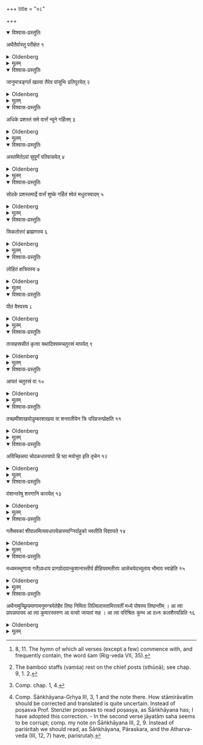 +++
title = "०८"

+++

<details open><summary>विश्वास-प्रस्तुतिः</summary>

अथैतैर्वास्तु परीक्षेत १
</details>

<details><summary>Oldenberg</summary>

1. Now he should examine the ground in the following ways.

</details>

<details><summary>मूलम्</summary>

अथैतैर्वास्तु परीक्षेत १
</details>

<details open><summary>विश्वास-प्रस्तुतिः</summary>

जानुमात्रङ्गर्तं खात्वा तैरेव पांसुभिः प्रतिपूरयेत् २
</details>

<details><summary>Oldenberg</summary>

2. He should dig a pit knee-deep and fill it again with the same earth (which he has taken out of it).

</details>

<details><summary>मूलम्</summary>

जानुमात्रङ्गर्तं खात्वा तैरेव पांसुभिः प्रतिपूरयेत् २
</details>

<details open><summary>विश्वास-प्रस्तुतिः</summary>

अधिके प्रशस्तं समे वार्त्तं न्यूने गर्हितम् ३
</details>

<details><summary>Oldenberg</summary>

3. If (the earth) reaches out (of the pit, the ground is) excellent; if it is level, (it is) of middle quality; if it does not fill (the pit, it is) to be rejected.

</details>

<details><summary>मूलम्</summary>

अधिके प्रशस्तं समे वार्त्तं न्यूने गर्हितम् ३
</details>

<details open><summary>विश्वास-प्रस्तुतिः</summary>

अस्तमितेऽपां सुपूर्णं परिवासयेत् ४
</details>

<details><summary>Oldenberg</summary>

4. After sunset he should fill (the pit) with water and leave it so through the night.

</details>

<details><summary>मूलम्</summary>

अस्तमितेऽपां सुपूर्णं परिवासयेत् ४
</details>

<details open><summary>विश्वास-प्रस्तुतिः</summary>

सोदके प्रशस्तमार्द्रे वार्त्तं शुष्के गर्हितं श्वेतं मधुरास्वादम् ५
</details>

<details><summary>Oldenberg</summary>

5. If (in the morning) there is water in it, (the ground is) excellent; if it is moist, (it is) of middle quality; if it is dry, (it is) to be rejected.

</details>

<details><summary>मूलम्</summary>

सोदके प्रशस्तमार्द्रे वार्त्तं शुष्के गर्हितं श्वेतं मधुरास्वादम् ५
</details>

<details open><summary>विश्वास-प्रस्तुतिः</summary>

सिकतोत्तरं ब्राह्मणस्य ६
</details>

<details><summary>Oldenberg</summary>

6. White (ground), of sweet taste, with sand on the surface, (should be elected) by a Brāhmaṇa.

</details>

<details><summary>मूलम्</summary>

सिकतोत्तरं ब्राह्मणस्य ६
</details>

<details open><summary>विश्वास-प्रस्तुतिः</summary>

लोहितं क्षत्रियस्य ७
</details>

<details><summary>Oldenberg</summary>

7. Red (ground) for a Kṣatriya.

</details>

<details><summary>मूलम्</summary>

लोहितं क्षत्रियस्य ७
</details>

<details open><summary>विश्वास-प्रस्तुतिः</summary>

पीतं वैश्यस्य ८
</details>

<details><summary>Oldenberg</summary>

8. Yellow (ground) for a Vaiśya.

</details>

<details><summary>मूलम्</summary>

पीतं वैश्यस्य ८
</details>

<details open><summary>विश्वास-प्रस्तुतिः</summary>

तत्सहस्रसीतं कृत्वा यथादिक्समचतुरस्रं मापयेत् ९
</details>

<details><summary>Oldenberg</summary>

9. He should draw a thousand furrows on it and should have it measured off as quadrangular, with equal sides to each (of the four) directions;

</details>

<details><summary>मूलम्</summary>

तत्सहस्रसीतं कृत्वा यथादिक्समचतुरस्रं मापयेत् ९
</details>

<details open><summary>विश्वास-प्रस्तुतिः</summary>

आयतं चतुरस्रं वा १०
</details>

<details><summary>Oldenberg</summary>

10. Or as an oblong quadrangle.

</details>

<details><summary>मूलम्</summary>

आयतं चतुरस्रं वा १०
</details>

<details open><summary>विश्वास-प्रस्तुतिः</summary>

तच्छमीशाखयोडुम्बरशाखया वा शन्तातीयेन त्रिः परिव्रजन्प्रोक्षति ११
</details>

<details><summary>Oldenberg</summary>

11 [^1] . With a Śamī branch or an Udumbara branch he sprinkles it (with water), going thrice round it, so that his right side is turned towards it, reciting the Śantātīya hymn.

[^1]:  8, 11. The hymn of which all verses (except a few) commence with, and frequently contain, the word śam (Rig-veda VII, 35).

</details>

<details><summary>मूलम्</summary>

तच्छमीशाखयोडुम्बरशाखया वा शन्तातीयेन त्रिः परिव्रजन्प्रोक्षति ११
</details>

<details open><summary>विश्वास-प्रस्तुतिः</summary>

अविच्छिन्नया चोदकधारयापो हि ष्ठा मयोभुव इति तृचेन १२
</details>

<details><summary>Oldenberg</summary>

12. And (so he does again three times) pouring out water without interruption, with the three verses, 'O waters, ye are wholesome' (Rig-veda X, 9, 1 seqq.).

</details>

<details><summary>मूलम्</summary>

अविच्छिन्नया चोदकधारयापो हि ष्ठा मयोभुव इति तृचेन १२
</details>

<details open><summary>विश्वास-प्रस्तुतिः</summary>

वंशान्तरेषु शरणानि कारयेत् १३
</details>

<details><summary>Oldenberg</summary>

13 [^2] . In the interstices between the bamboo staffs he should have the (single) rooms constructed.

[^2]:  The bamboo staffs (vaṃśa) rest on the chief posts (sthūṇā); see chap. 9, 1. 2.

</details>

<details><summary>मूलम्</summary>

वंशान्तरेषु शरणानि कारयेत् १३
</details>

<details open><summary>विश्वास-प्रस्तुतिः</summary>

गर्तेष्ववकां शीपालमित्यवधापयेन्नास्याग्निर्दाहुको भवतीति विज्ञायते १४
</details>

<details><summary>Oldenberg</summary>

14. Into the pits in which the posts are to stand, he should have an Avakā, i.e. (the water-plant called) Śīpāla put down; then fire will not befall him: thus it is understood (in the Śruti).

</details>

<details><summary>मूलम्</summary>

गर्तेष्ववकां शीपालमित्यवधापयेन्नास्याग्निर्दाहुको भवतीति विज्ञायते १४
</details>

<details open><summary>विश्वास-प्रस्तुतिः</summary>

मध्यमस्थूणाया गर्तेऽवधाय प्रागग्रोदग्रान्कुशानास्तीर्य व्रीहियवमतीरप आसेचयेदच्युताय भौमाय स्वाहेति १५
</details>

<details><summary>Oldenberg</summary>

15 [^3] . Having put (that plant) into the pit in which the middle-post is to stand, he should spread (on it) eastward-pointed and northward-pointed Kuśa grass and should sprinkle (on that grass) water into which rice and barley have been thrown, with (the words), 'To the steady one, the earth-demon, svāhā!'

[^3]:  Comp. chap. 1, 4.

</details>

<details><summary>मूलम्</summary>

मध्यमस्थूणाया गर्तेऽवधाय प्रागग्रोदग्रान्कुशानास्तीर्य व्रीहियवमतीरप आसेचयेदच्युताय भौमाय स्वाहेति १५
</details>

<details open><summary>विश्वास-प्रस्तुतिः</summary>

अथैनामुच्छ्रियमाणामनुमन्त्रयेतेहैव तिष्ठ निमिता तिल्विलास्तामिरावतीं मध्ये पोषस्य तिष्ठन्तीम् । आ त्वा प्रापन्नघायव आ त्वा कुमारस्तरुण आ वत्सो जायतां सह । आ त्वा परिश्रितः कुम्भ आ दध्नः कलशैरयन्निति १६
</details>

<details><summary>Oldenberg</summary>

16 [^4] . He then should, when (the middle-post) is being erected, recite over it (the two verses), 'Stand here, fixed in the ground, prosperous, long-lasting (?), standing amid prosperity. May the malevolent ones not attain thee!

[^4]:  Comp. Śāṅkhāyana-Gṛhya III, 3, 1 and the note there. How stāmirāvatīm should be corrected and translated is quite uncertain. Instead of poṣasva Prof. Stenzler proposes to read poṣasya, as Śāṅkhāyana has; I have adopted this correction. - In the second verse jāyatāṃ saha seems to be corrupt; comp. my note on Śāṅkhāyana III, 2, 9. Instead of pariśritaḥ we should read, as Śāṅkhāyana, Pāraskara, and the Atharva-veda (III, 12, 7) have, parisrutaḥ.

'To thee (may) the young child (come), to thee the calf . . .; to thee (may) the cup of Parisrut (come); (to thee) may they come with pots of curds.'

</details>

<details><summary>मूलम्</summary>

अथैनामुच्छ्रियमाणामनुमन्त्रयेतेहैव तिष्ठ निमिता तिल्विलास्तामिरावतीं मध्ये पोषस्य तिष्ठन्तीम् । आ त्वा प्रापन्नघायव आ त्वा कुमारस्तरुण आ वत्सो जायतां सह । आ त्वा परिश्रितः कुम्भ आ दध्नः कलशैरयन्निति १६
</details>

